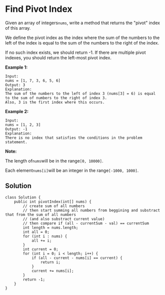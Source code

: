 # Find Pivot Index

Given an array of integers`nums`, write a method that returns the "pivot" index of this array.

We define the pivot index as the index where the sum of the numbers to the left of the index is equal to the sum of the numbers to the right of the index.

If no such index exists, we should return -1. If there are multiple pivot indexes, you should return the left-most pivot index.

**Example 1:**

```
Input: 
nums = [1, 7, 3, 6, 5, 6]
Output: 3
Explanation: 
The sum of the numbers to the left of index 3 (nums[3] = 6) is equal to the sum of numbers to the right of index 3.
Also, 3 is the first index where this occurs.
```

**Example 2:**

```
Input: 
nums = [1, 2, 3]
Output: -1
Explanation: 
There is no index that satisfies the conditions in the problem statement.
```

**Note:**

The length of`nums`will be in the range`[0, 10000]`.

Each element`nums[i]`will be an integer in the range`[-1000, 1000]`.

## Solution

```
class Solution {
    public int pivotIndex(int[] nums) {
        // create sum of all numbers
        // then start summing all numbers from beggining and substract that from the sum of all numbers 
        // (and also substract current value)
        // then compare if (all - currentSum - val) == currentSum
        int length = nums.length;
        int all = 0;
        for (int i : nums) {
            all += i;
        }
        int current = 0;
        for (int i = 0; i < length; i++) {
            if (all - current - nums[i] == current) {
                return i;
            }
            current += nums[i];
        }
        return -1;
    }
}
```



